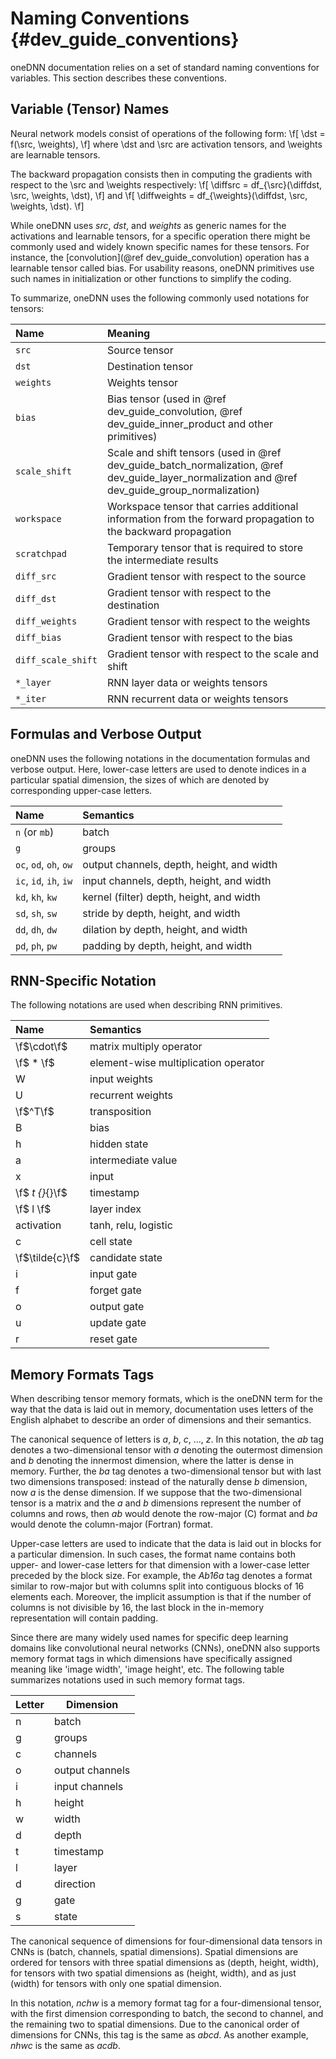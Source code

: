 Naming Conventions {#dev_guide_conventions}
===========================================

oneDNN documentation relies on a set of standard naming
conventions for variables. This section describes these conventions.

## Variable (Tensor) Names

Neural network models consist of operations of the following form:
\f[ \dst = f(\src, \weights), \f]
where \dst and \src are activation tensors, and \weights are
learnable tensors.

The backward propagation consists then in computing the gradients with respect
to the \src and \weights respectively:
\f[ \diffsrc = df_{\src}(\diffdst, \src, \weights, \dst), \f] and
\f[ \diffweights = df_{\weights}(\diffdst, \src, \weights, \dst). \f]

While oneDNN uses _src_, _dst_, and _weights_ as generic names for the
activations and learnable tensors, for a specific operation there might be
commonly used and widely known specific names for these tensors.
For instance, the [convolution](@ref dev_guide_convolution) operation has a
learnable tensor called bias. For usability reasons, oneDNN primitives
use such names in initialization or other functions to simplify the coding.

To summarize, oneDNN uses the following commonly used notations for
tensors:

| Name               | Meaning                                                                                                                                         |
|:-------------------|:------------------------------------------------------------------------------------------------------------------------------------------------|
| `src`              | Source tensor                                                                                                                                   |
| `dst`              | Destination tensor                                                                                                                              |
| `weights`          | Weights tensor                                                                                                                                  |
| `bias`             | Bias tensor (used in @ref dev_guide_convolution, @ref dev_guide_inner_product and other primitives)                                             |
| `scale_shift`      | Scale and shift tensors (used in @ref dev_guide_batch_normalization, @ref dev_guide_layer_normalization and @ref dev_guide_group_normalization) |
| `workspace`        | Workspace tensor that carries additional information from the forward propagation to the backward propagation                                   |
| `scratchpad`       | Temporary tensor that is required to store the intermediate results                                                                             |
| `diff_src`         | Gradient tensor with respect to the source                                                                                                      |
| `diff_dst`         | Gradient tensor with respect to the destination                                                                                                 |
| `diff_weights`     | Gradient tensor with respect to the weights                                                                                                     |
| `diff_bias`        | Gradient tensor with respect to the bias                                                                                                        |
| `diff_scale_shift` | Gradient tensor with respect to the scale and shift                                                                                             |
| `*_layer`          | RNN layer data or weights tensors                                                                                                               |
| `*_iter`           | RNN recurrent data or weights tensors                                                                                                           |


## Formulas and Verbose Output

oneDNN uses the following notations in the documentation formulas and verbose
output. Here, lower-case letters are used to denote indices in a particular
spatial dimension, the sizes of which are denoted by corresponding upper-case
letters.

| Name                   | Semantics                                 |
|:-----------------------|:------------------------------------------|
| `n` (or `mb`)          | batch                                     |
| `g`                    | groups                                    |
| `oc`, `od`, `oh`, `ow` | output channels, depth, height, and width |
| `ic`, `id`, `ih`, `iw` | input channels, depth, height, and width  |
| `kd`, `kh`, `kw`       | kernel (filter) depth, height, and width  |
| `sd`, `sh`, `sw`       | stride by depth, height, and width        |
| `dd`, `dh`, `dw`       | dilation by depth, height, and width      |
| `pd`, `ph`, `pw`       | padding by depth, height, and width       |

## RNN-Specific Notation

The following notations are used when describing RNN primitives.

| Name            | Semantics                            |
|:----------------|:-------------------------------------|
| \f$\cdot\f$     | matrix multiply operator             |
| \f$ * \f$       | element-wise multiplication operator |
| W               | input weights                        |
| U               | recurrent weights                    |
| \f$^T\f$        | transposition                        |
| B               | bias                                 |
| h               | hidden state                         |
| a               | intermediate value                   |
| x               | input                                |
| \f$ _t {}_{}\f$ | timestamp                            |
| \f$ l \f$       | layer index                          |
| activation      | tanh, relu, logistic                 |
| c               | cell state                           |
| \f$\tilde{c}\f$ | candidate state                      |
| i               | input gate                           |
| f               | forget gate                          |
| o               | output gate                          |
| u               | update gate                          |
| r               | reset gate                           |


## Memory Formats Tags

When describing tensor memory formats, which is the oneDNN term for the
way that the data is laid out in memory, documentation uses letters of the
English alphabet to describe an order of dimensions and their semantics.

The canonical sequence of letters is _a_, _b_, _c_, ..., _z_. In this notation,
the _ab_ tag denotes a two-dimensional tensor with _a_ denoting the outermost
dimension and _b_ denoting the innermost dimension, where the latter is dense in
memory. Further, the _ba_ tag denotes a two-dimensional tensor but with last two
dimensions transposed: instead of the naturally dense _b_ dimension, now _a_ is
the dense dimension. If we suppose that the two-dimensional tensor is a matrix
and the _a_ and _b_ dimensions represent the number of columns and rows, then
_ab_ would denote the row-major (C) format and _ba_ would denote the
column-major (Fortran) format.

Upper-case letters are used to indicate that the data is laid out in blocks for
a particular dimension. In such cases, the format name contains both upper- and
lower-case letters for that dimension with a lower-case letter preceded by the
block size. For example, the _Ab16a_ tag denotes a format similar to row-major
but with columns split into contiguous blocks of 16 elements each. Moreover, the
implicit assumption is that if the number of columns is not divisible by 16, the
last block in the in-memory representation will contain padding.

Since there are many widely used names for specific deep learning domains like
convolutional neural networks (CNNs), oneDNN also supports memory
format tags in which dimensions have specifically assigned meaning like 'image
width', 'image height', etc. The following table summarizes notations used in
such memory format tags.

| Letter | Dimension       |
|--------|-----------------|
| n      | batch           |
| g      | groups          |
| c      | channels        |
| o      | output channels |
| i      | input channels  |
| h      | height          |
| w      | width           |
| d      | depth           |
| t      | timestamp       |
| l      | layer           |
| d      | direction       |
| g      | gate            |
| s      | state           |

The canonical sequence of dimensions for four-dimensional data tensors in CNNs
is (batch, channels, spatial dimensions). Spatial dimensions are ordered for
tensors with three spatial dimensions as (depth, height, width), for tensors
with two spatial dimensions as (height, width), and as just (width) for tensors
with only one spatial dimension.

In this notation, _nchw_ is a memory format tag for a four-dimensional tensor,
with the first dimension corresponding to batch, the second to channel, and
the remaining two to spatial dimensions. Due to the canonical order of
dimensions for CNNs, this tag is the same as _abcd_. As another example, _nhwc_
is the same as _acdb_.
